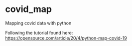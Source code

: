 # covid_map
Mapping covid data with python

Following the tutorial found here: https://opensource.com/article/20/4/python-map-covid-19
